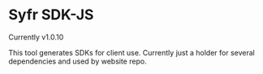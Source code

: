 # Syfr SDK-JS

Currently v1.0.10

This tool generates SDKs for client use. Currently just a holder for several dependencies and used by website repo.
